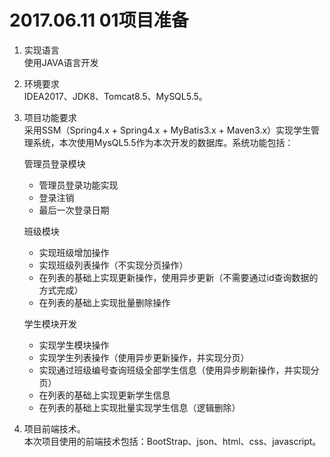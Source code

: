 # 2017.06.11 01项目准备  
1. 实现语言  
	使用JAVA语言开发

1. 环境要求  
	IDEA2017、JDK8、Tomcat8.5、MySQL5.5。

1. 项目功能要求  
	采用SSM（Spring4.x + Spring4.x + MyBatis3.x + Maven3.x）实现学生管理系统，本次使用MysQL5.5作为本次开发的数据库。系统功能包括：  

	管理员登录模块  

	- 管理员登录功能实现  
	- 登录注销  
	- 最后一次登录日期  
	
	班级模块

	- 实现班级增加操作  
	- 实现班级列表操作（不实现分页操作）  
	- 在列表的基础上实现更新操作，使用异步更新（不需要通过id查询数据的方式完成）  
	- 在列表的基础上实现批量删除操作  

	学生模块开发

	- 实现学生模块操作
	- 实现学生列表操作（使用异步更新操作，并实现分页）  
	- 实现通过班级编号查询班级全部学生信息（使用异步刷新操作，并实现分页）  
	- 在列表的基础上实现更新学生信息  
	- 在列表的基础上实现批量实现学生信息（逻辑删除）  

1. 项目前端技术。  
	本次项目使用的前端技术包括：BootStrap、json、html、css、javascript。